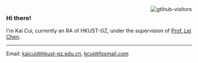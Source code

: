 <a href="https://github.com/ark-kai">
    <img align="right" src="https://komarev.com/ghpvc/?username=kcui23&label=Visitors&color=2666f1&style=flat" alt="gtihub-visitors" />
</a>

### Hi there!
I'm Kai Cui, currently an RA of HKUST-GZ, under the supervision of <a href="https://www.hkust-gz.edu.cn/people/lei-chen/">Prof. Lei Chen</a>.

---

Email: kaicui@hkust-gz.edu.cn, kcui@foxmail.com <br>
<!--
**Ark-Kai/Ark-Kai** is a ✨ _special_ ✨ repository because its `README.md` (this file) appears on your GitHub profile.

Here are some ideas to get you started:

- 🔭 I’m currently working on ...
- 🌱 I’m currently learning ...
- 👯 I’m looking to collaborate on ...
- 🤔 I’m looking for help with ...
- 💬 Ask me about ...
- 📫 How to reach me: ...
- 😄 Pronouns: ...
- ⚡ Fun fact: ...
-->
